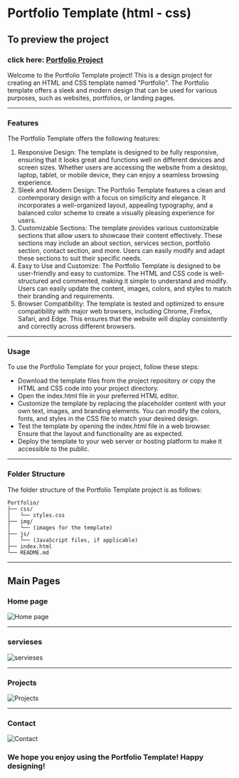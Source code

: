 # Portfolio Template (html - css)

## To preview the project

### click here: [Portfolio Project](https://portfolio125.netlify.app/)

Welcome to the Portfolio Template project! This is a design project for creating an HTML and CSS template named "Portfolio". The Portfolio template offers a sleek and modern design that can be used for various purposes, such as websites, portfolios, or landing pages.

---

### Features

The Portfolio Template offers the following features:

1. Responsive Design: The template is designed to be fully responsive, ensuring that it looks great and functions well on different devices and screen sizes. Whether users are accessing the website from a desktop, laptop, tablet, or mobile device, they can enjoy a seamless browsing experience.
2. Sleek and Modern Design: The Portfolio Template features a clean and contemporary design with a focus on simplicity and elegance. It incorporates a well-organized layout, appealing typography, and a balanced color scheme to create a visually pleasing experience for users.
3. Customizable Sections: The template provides various customizable sections that allow users to showcase their content effectively. These sections may include an about section, services section, portfolio section, contact section, and more. Users can easily modify and adapt these sections to suit their specific needs.
4. Easy to Use and Customize: The Portfolio Template is designed to be user-friendly and easy to customize. The HTML and CSS code is well-structured and commented, making it simple to understand and modify. Users can easily update the content, images, colors, and styles to match their branding and requirements.
5. Browser Compatibility: The template is tested and optimized to ensure compatibility with major web browsers, including Chrome, Firefox, Safari, and Edge. This ensures that the website will display consistently and correctly across different browsers.

---

### Usage

To use the Portfolio Template for your project, follow these steps:

- Download the template files from the project repository or copy the HTML and CSS code into your project directory.
- Open the index.html file in your preferred HTML editor.
- Customize the template by replacing the placeholder content with your own text, images, and branding elements. You can modify the colors, fonts, and styles in the CSS file to match your desired design.
- Test the template by opening the index.html file in a web browser. Ensure that the layout and functionality are as expected.
- Deploy the template to your web server or hosting platform to make it accessible to the public.

---

### Folder Structure

The folder structure of the Portfolio Template project is as follows:

```
Portfolio/
├── css/
│   └── styles.css
├── img/
│   └── (images for the template)
├── js/
│   └── (JavaScript files, if applicable)
├── index.html
└── README.md
```

---

## Main Pages

### Home page

![Home page](https://github.com/mohamedismail44/Template-2-portfolio-css-html/assets/160850657/0103f940-5426-4b01-90be-e29377619470)

---

### servieses

![servieses](https://github.com/mohamedismail44/Template-2-portfolio-css-html/assets/160850657/474b15d6-b9c1-4c25-b3c5-4394fae83f7c)

---

### Projects

![Projects](https://github.com/mohamedismail44/Template-2-portfolio-css-html/assets/160850657/b82afe72-18fe-4c78-8251-09e329da884b)

---

### Contact

![Contact](https://github.com/mohamedismail44/Template-2-portfolio-css-html/assets/160850657/67e52406-b13a-4068-89e6-f4a855074e11)

### We hope you enjoy using the Portfolio Template! Happy designing!

